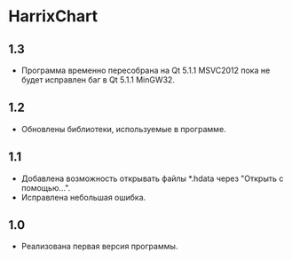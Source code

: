 HarrixChart
===========

1.3
---
 * Программа временно пересобрана на Qt 5.1.1 MSVC2012 пока не будет исправлен баг в Qt 5.1.1 MinGW32.

1.2
---
 * Обновлены библиотеки, используемые в программе.

1.1
---
 * Добавлена возможность открывать файлы *.hdata через "Открыть с помощью...".
 * Исправлена небольшая ошибка.

1.0
---
 * Реализована первая версия программы.